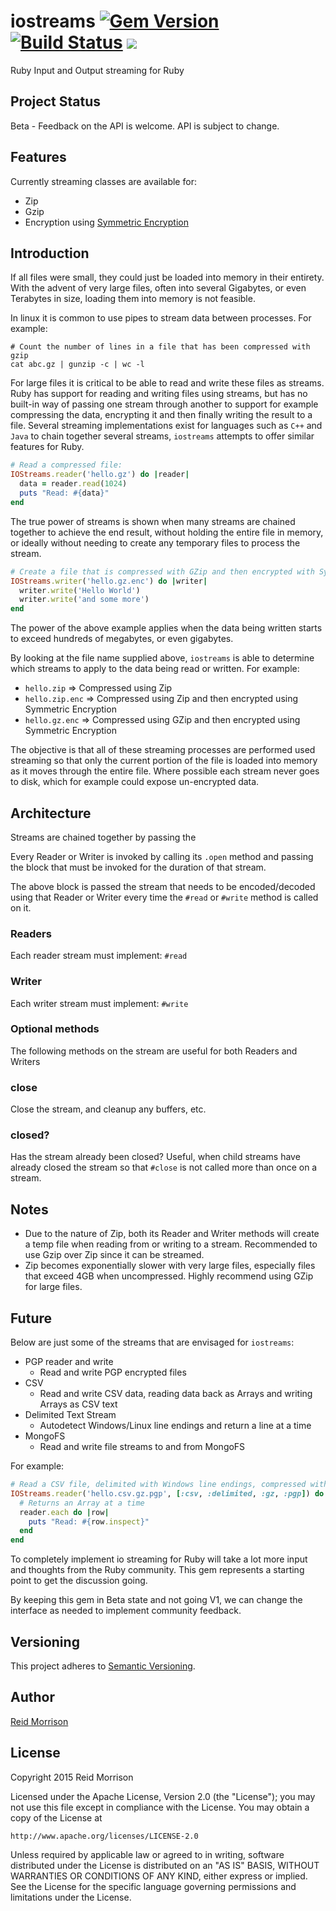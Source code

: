 # iostreams [![Gem Version](https://badge.fury.io/rb/iostreams.svg)](http://badge.fury.io/rb/iostreams) [![Build Status](https://secure.travis-ci.org/rocketjob/iostreams.png?branch=master)](http://travis-ci.org/rocketjob/iostreams) ![](http://ruby-gem-downloads-badge.herokuapp.com/iostreams?type=total)

Ruby Input and Output streaming for Ruby 

## Project Status

Beta - Feedback on the API is welcome. API is subject to change.

## Features

Currently streaming classes are available for:

* Zip
* Gzip
* Encryption using [Symmetric Encryption](https://github.com/reidmorrison/symmetric-encryption)

## Introduction

If all files were small, they could just be loaded into memory in their entirety. With the
advent of very large files, often into several Gigabytes, or even Terabytes in size, loading
them into memory is not feasible.
 
In linux it is common to use pipes to stream data between processes. 
For example:

```
# Count the number of lines in a file that has been compressed with gzip
cat abc.gz | gunzip -c | wc -l
```

For large files it is critical to be able to read and write these files as streams. Ruby has support
for reading and writing files using streams, but has no built-in way of passing one stream through
another to support for example compressing the data, encrypting it and then finally writing the result
to a file. Several streaming implementations exist for languages such as `C++` and `Java` to chain
together several streams, `iostreams` attempts to offer similar features for Ruby.

```ruby
# Read a compressed file:
IOStreams.reader('hello.gz') do |reader|
  data = reader.read(1024)
  puts "Read: #{data}"
end
```

The true power of streams is shown when many streams are chained together to achieve the end
result, without holding the entire file in memory, or ideally without needing to create
any temporary files to process the stream.

```ruby
# Create a file that is compressed with GZip and then encrypted with Symmetric Encryption:
IOStreams.writer('hello.gz.enc') do |writer|
  writer.write('Hello World')
  writer.write('and some more')
end
```

The power of the above example applies when the data being written starts to exceed hundreds of megabytes,
or even gigabytes.

By looking at the file name supplied above, `iostreams` is able to determine which streams to apply
to the data being read or written. For example:
* `hello.zip` => Compressed using Zip
* `hello.zip.enc` => Compressed using Zip and then encrypted using Symmetric Encryption
* `hello.gz.enc` => Compressed using GZip and then encrypted using Symmetric Encryption

The objective is that all of these streaming processes are performed used streaming
so that only the current portion of the file is loaded into memory as it moves
through the entire file.
Where possible each stream never goes to disk, which for example could expose
un-encrypted data.

## Architecture

Streams are chained together by passing the 

Every Reader or Writer is invoked by calling its `.open` method and passing the block
that must be invoked for the duration of that stream.

The above block is passed the stream that needs to be encoded/decoded using that
Reader or Writer every time the `#read` or `#write` method is called on it.

### Readers

Each reader stream must implement: `#read`

### Writer

Each writer stream must implement: `#write`

### Optional methods

The following methods on the stream are useful for both Readers and Writers

### close

Close the stream, and cleanup any buffers, etc.

### closed?

Has the stream already been closed? Useful, when child streams have already closed the stream
so that `#close` is not called more than once on a stream.

## Notes

* Due to the nature of Zip, both its Reader and Writer methods will create
  a temp file when reading from or writing to a stream.
  Recommended to use Gzip over Zip since it can be streamed.
* Zip becomes exponentially slower with very large files, especially files
  that exceed 4GB when uncompressed. Highly recommend using GZip for large files.

## Future

Below are just some of the streams that are envisaged for `iostreams`:
* PGP reader and write
    * Read and write PGP encrypted files
* CSV
    * Read and write CSV data, reading data back as Arrays and writing Arrays as CSV text
* Delimited Text Stream
    * Autodetect Windows/Linux line endings and return a line at a time
* MongoFS
    * Read and write file streams to and from MongoFS
    
For example:
```ruby
# Read a CSV file, delimited with Windows line endings, compressed with GZip, and encrypted with PGP:
IOStreams.reader('hello.csv.gz.pgp', [:csv, :delimited, :gz, :pgp]) do |reader|
  # Returns an Array at a time
  reader.each do |row|
    puts "Read: #{row.inspect}"
  end
end
```

To completely implement io streaming for Ruby will take a lot more input and thoughts
from the Ruby community. This gem represents a starting point to get the discussion going.

By keeping this gem in Beta state and not going V1, we can change the interface as needed
to implement community feedback.

## Versioning

This project adheres to [Semantic Versioning](http://semver.org/).

## Author

[Reid Morrison](https://github.com/reidmorrison)

## License

Copyright 2015 Reid Morrison

Licensed under the Apache License, Version 2.0 (the "License");
you may not use this file except in compliance with the License.
You may obtain a copy of the License at

    http://www.apache.org/licenses/LICENSE-2.0

Unless required by applicable law or agreed to in writing, software
distributed under the License is distributed on an "AS IS" BASIS,
WITHOUT WARRANTIES OR CONDITIONS OF ANY KIND, either express or implied.
See the License for the specific language governing permissions and
limitations under the License.
